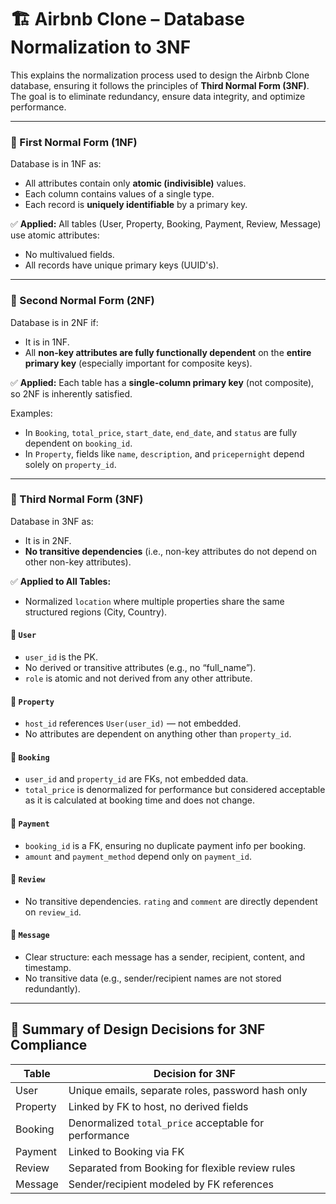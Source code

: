 # 🏗️ Airbnb Clone – Database Normalization to 3NF

This explains the normalization process used to design the Airbnb Clone database, ensuring it follows the principles of **Third Normal Form (3NF)**. 
The goal is to eliminate redundancy, ensure data integrity, and optimize performance.

-----------

### 📘 First Normal Form (1NF)

Database is in 1NF as:

* All attributes contain only **atomic (indivisible)** values.
* Each column contains values of a single type.
* Each record is **uniquely identifiable** by a primary key.

✅ **Applied:**
All tables (User, Property, Booking, Payment, Review, Message) use atomic attributes:

* No multivalued fields.
* All records have unique primary keys (UUID's).

-----------

### 📘 Second Normal Form (2NF)

Database is in 2NF if:

* It is in 1NF.
* All **non-key attributes are fully functionally dependent** on the **entire primary key** (especially important for composite keys).

✅ **Applied:**
Each table has a **single-column primary key** (not composite), so 2NF is inherently satisfied.

Examples:

* In `Booking`, `total_price`, `start_date`, `end_date`, and `status` are fully dependent on `booking_id`.
* In `Property`, fields like `name`, `description`, and `pricepernight` depend solely on `property_id`.

---------

### 📘 Third Normal Form (3NF)

Database in 3NF as:

* It is in 2NF.
* **No transitive dependencies** (i.e., non-key attributes do not depend on other non-key attributes).

✅ **Applied to All Tables:**
* Normalized `location` where multiple properties share the same structured regions (City, Country).

#### 🔸 `User`

* `user_id` is the PK.
* No derived or transitive attributes (e.g., no “full\_name”).
* `role` is atomic and not derived from any other attribute.

#### 🔸 `Property`

* `host_id` references `User(user_id)` — not embedded.
* No attributes are dependent on anything other than `property_id`.

#### 🔸 `Booking`

* `user_id` and `property_id` are FKs, not embedded data.
* `total_price` is denormalized for performance but considered acceptable as it is calculated at booking time and does not change.

#### 🔸 `Payment`

* `booking_id` is a FK, ensuring no duplicate payment info per booking.
* `amount` and `payment_method` depend only on `payment_id`.

#### 🔸 `Review`

* No transitive dependencies. `rating` and `comment` are directly dependent on `review_id`.

#### 🔸 `Message`

* Clear structure: each message has a sender, recipient, content, and timestamp.
* No transitive data (e.g., sender/recipient names are not stored redundantly).

---

## 🧼 Summary of Design Decisions for 3NF Compliance

| Table    | Decision for 3NF                                      |
| -------- | ----------------------------------------------------- |
| User     | Unique emails, separate roles, password hash only     |
| Property | Linked by FK to host, no derived fields               |
| Booking  | Denormalized `total_price` acceptable for performance |
| Payment  | Linked to Booking via FK                              |
| Review   | Separated from Booking for flexible review rules      |
| Message  | Sender/recipient modeled by FK references             |

